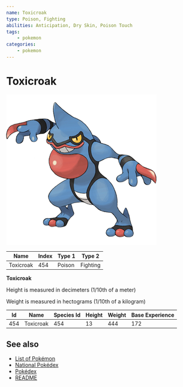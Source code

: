 ```yaml
---
name: Toxicroak
type: Poison, Fighting
abilities: Anticipation, Dry Skin, Poison Touch
tags:
    - pokemon
categories:
    - pokemon
---
```


# Toxicroak


![Toxicroak](images/454.png)

| **Name** | **Index** | **Type 1** | **Type 2** |
|----|----|----|----|
| Toxicroak | 454 | Poison | Fighting  |

**Toxicroak** 


Height is measured in decimeters (1/10th of a meter)

Weight is measured in hectograms (1/10th of a kilogram)

| **Id** | **Name** | **Species Id** | **Height** | **Weight** | **Base Experience** |
|--------|----------|----------------|------------|------------|---------------------|
| 454 | Toxicroak | 454 | 13 | 444 | 172 |


## See also

- [List of Pokémon](../pokemon.md)
- [National Pokédex](../national_pokedex.md)
- [Pokédex](../pokedex.md)
- [README](../README.md)
